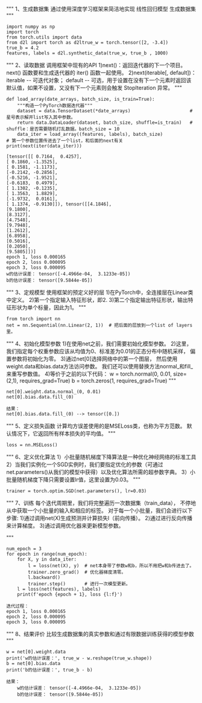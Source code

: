 """
1、生成数据集
通过使用深度学习框架来简洁地实现 线性回归模型 生成数据集
"""

```
import numpy as np
import torch
from torch.utils import data
from d2l import torch as d2ltrue_w = torch.tensor([2, -3.4])
true_b = 4.2
features, labels = d2l.synthetic_data(true_w, true_b , 1000)
```

"""
2、读取数据
调用框架中现有的API
1)next()：返回迭代器的下一个项目。next() 函数要和生成迭代器的 iter() 函数一起使用。
2)next(iterable[, default])：
iterable -- 可迭代对象；
default -- 可选，用于设置在没有下一个元素时返回该默认值，如果不设置，又没有下一个元素则会触发 StopIteration 异常。
"""

```
def load_array(date_arrays, batch_size, is_train=True):
    """构造一个PyTorch数据迭代器"""
    dataset = data.TensorDataset(*date_arrays)                      # 星号表示解开list写入其中参数。
    return data.DataLoader(dataset, batch_size, shuffle=is_train)   # shuffle：是否需要随机打乱数据。batch_size = 10
    data_iter = load_array((features, labels), batch_size)              # 第一个参数位置传进去了一个list，和后面的next有关print(next(iter(data_iter)))
```


```
[tensor([[ 0.7164,  0.4257],
[ 0.1860, -1.3525],
[ 0.1581, -1.1173],
[-0.2142, -0.2856],
[-0.5216, -1.9521],
[-0.6183,  0.4979],
[ 1.1302, -0.1235],
[ 1.3563,  1.8829],
[-1.9732,  0.0161],
[ 1.1374, -0.9130]]), tensor([[4.1846],
[9.1800],
[8.3127],
[4.7548],
[9.7948],
[1.2612],
[6.8958],
[0.5016],
[0.2050],
[9.5805]])]
epoch 1, loss 0.000165
epoch 2, loss 0.000095
epoch 3, loss 0.000095
w的估计误差： tensor([-4.4966e-04,  3.1233e-05])
b的估计误差： tensor([9.5844e-05])
```


"""
3、定规模型
使用框架的预定义好的层
1)在PyTorch中，全连接层在Linear类中定义。
2)第一个指定输入特征形状，即2.
3)第二个指定输出特征形状，输出特征形状为单个标量，因此为1。
"""

```
from torch import nn
net = nn.Sequential(nn.Linear(2, 1))  # 把后面的层放到一个list of layers里。
```

"""
4、初始化模型参数
1)在使用net之前，我们需要初始化模型参数。
2)这里，我们指定每个权重参数应该从均值为0、标准差为0.01的正态分布中随机采样， 偏置参数将初始化为零。
3)通过net[0]选择网络中的第一个图层， 然后使用weight.data和bias.data方法访问参数。
我们还可以使用替换方法normal_和fill_来重写参数值。
4)等价于之前的以下代码：
w = torch.normal(0, 0.01, size=(2,1), requires_grad=True)
b = torch.zeros(1, requires_grad=True)
"""

```
net[0].weight.data.normal_(0, 0.01)
net[0].bias.data.fill_(0)
```


```
结果：
net[0].bias.data.fill_(0) --> tensor([0.])
```

"""
5、定义损失函数
计算均方误差使用的是MSELoss类，也称为平方范数。 默认情况下，它返回所有样本损失的平均值。
"""

```
loss = nn.MSELoss()
```


"""
6、定义优化算法
1）小批量随机梯度下降算法是一种优化神经网络的标准工具
2）当我们实例化一个SGD实例时，我们要指定优化的参数（可通过net.parameters()从我们的模型中获得）以及优化算法所需的超参数字典。
3）小批量随机梯度下降只需要设置lr值，这里设置为0.03。
"""

```
trainer = torch.optim.SGD(net.parameters(), lr=0.03)
```


"""
7、训练
每个迭代周期里，我们将完整遍历一次数据集（train_data）， 不停地从中获取一个小批量的输入和相应的标签。
对于每一个小批量，我们会进行以下步骤:
1)通过调用net(X)生成预测并计算损失l（前向传播）。
2)通过进行反向传播来计算梯度。
3)通过调用优化器来更新模型参数。

"""

```
num_epoch = 3
for epoch in range(num_epoch):
    for X, y in data_iter:
        l = loss(net(X), y)  # net本身带了参数w和b，所以不用把w和b传进去了。
        trainer.zero_grad()  # 优化器梯度清零。
        l.backward()
        trainer.step()       # 进行一次模型更新。
    l = loss(net(features), labels)
    print(f'epoch {epoch + 1}, loss {l:f}')
```

```
迭代过程：
epoch 1, loss 0.000165
epoch 2, loss 0.000095
epoch 3, loss 0.000095
```

"""
8、结果评价
比较生成数据集的真实参数和通过有限数据训练获得的模型参数
"""

```
w = net[0].weight.data
print('w的估计误差：', true_w - w.reshape(true_w.shape))
b = net[0].bias.data
print('b的估计误差：', true_b - b)
```

```
结果：
    w的估计误差： tensor([-4.4966e-04,  3.1233e-05])
    b的估计误差： tensor([9.5844e-05])
```
